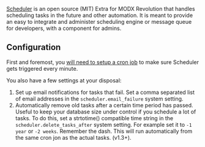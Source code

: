 [Scheduler](https://modmore.com/extras/scheduler/) is an open source (MIT) Extra for MODX Revolution that handles scheduling tasks in the future and other automation. It is meant to provide an easy to integrate and administer scheduling engine or message queue for developers, with a component for admins.

## Configuration

First and foremost, you [will need to setup a cron job](Installation) to make sure Scheduler gets triggered every minute.

You also have a few settings at your disposal:

1. Set up email notifications for tasks that fail. Set a comma separated list of email addresses in the `scheduler.email_failure` system setting.
2. Automatically remove old tasks after a certain time period has passed. Useful to keep your database size under control if you schedule a lot of tasks. To do this, set a strtotime() compatible time string in the `scheduler.delete_tasks_after` system setting. For example set it to `-1 year` or `-2 weeks`. Remember the dash. This will run automatically from the same cron jon as the actual tasks. (v1.3+).

